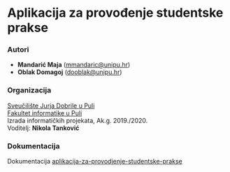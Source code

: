 # Aplikacija za provođenje studentske prakse

### Autori
- **Mandarić Maja** (mmandaric@unipu.hr)
- **Oblak Domagoj**	(dooblak@unipu.hr)

### Organizacija
[Sveučilište Jurja Dobrile u Puli](http://www.unipu.hr/)   
[Fakultet informatike u Puli](https://fipu.unipu.hr/)  
Izrada informatičkih projekata, Ak.g. 2019./2020.  
Voditelj: **Nikola Tanković**

### Dokumentacija
Dokumentacija [aplikacija-za-provodjenje-studentske-prakse](https://github.com/majamandaric/aplikacija-za-provodjenje-studentske-prakse/blob/master/aplikacija-za-provodjenje-studentske-prakse.pdf)
